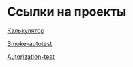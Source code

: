 # Ссылки на проекты

[Калькулятор](https://github.com/fincher224/mygitrepository/blob/master/Python/calculator.py)

[Smoke-autotest](https://github.com/fincher224/mygitrepository/blob/master/Python/smoke_autotest.py)

[Autorization-test](https://github.com/fincher224/mygitrepository/blob/master/Python/autorization-test.py)